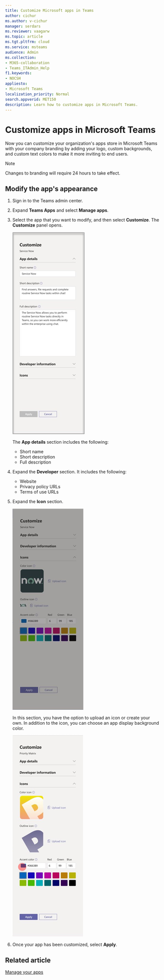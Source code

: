 ```yaml
---
title: Customize Microsoft apps in Teams
author: cichur
ms.author: v-cichur
manager: serdars
ms.reviewer: vaagarw
ms.topic: article
ms.tgt.pltfrm: cloud
ms.service: msteams
audience: Admin
ms.collection: 
- M365-collaboration
- Teams_ITAdmin_Help
f1.keywords:
- NOCSH
appliesto: 
- Microsoft Teams
localization_priority: Normal
search.appverid: MET150
description: Learn how to customize apps in Microsoft Teams. 
---
```


# Customize apps in Microsoft Teams

Now you can customize your organization's apps store in Microsoft Teams with your company branding by adding your logo, custom backgrounds, and custom text colors to make it more inviting to end users.

> [!Note]
> Changes to branding will require 24 hours to take effect.

## Modify the app's appearance

1. Sign in to the Teams admin center.
2. Expand **Teams Apps** and select **Manage apps**.
3. Select the app that you want to modify, and then select **Customize**.
   The **Customize** panel opens.

    ![Customize the app panel](media/customizePanel.png)

    The **App details** section includes the following:

    - Short name
    - Short description
    - Full description

4. Expand the **Developer** section. It includes the following:

   - Website
   - Privacy policy URLs
   - Terms of use URLs

5. Expand the **Icon** section.

    ![Customize the icon panel](media/customizeIconPanel.png)

    In this section, you have the option to upload an icon or create your own. In addition to the icon, you can choose an app display background color.

    ![Customize icon background and outline](media/iconColorChoosers.png)

6. Once your app has been customized, select **Apply**.

## Related article

[Manage your apps](customize-your-app-store.md)
